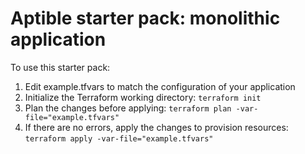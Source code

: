 # Aptible starter pack: monolithic application

To use this starter pack:

1. Edit example.tfvars to match the configuration of your application
2. Initialize the Terraform working directory: `terraform init`
3. Plan the changes before applying: `terraform plan -var-file="example.tfvars"`
4. If there are no errors, apply the changes to provision resources: `terraform apply -var-file="example.tfvars"`
